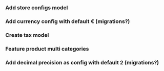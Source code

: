 ### Add store configs model
### Add currency config with default € (migrations?)
### Create tax model
### Feature product multi categories
### Add decimal precision as config with default 2 (migrations?)
